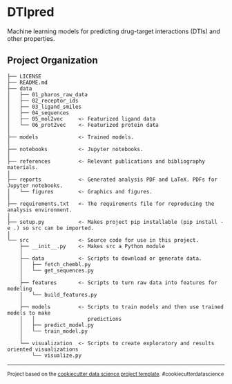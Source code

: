 # DTIpred

Machine learning models for predicting drug-target interactions (DTIs) and other properties.

## Project Organization

    ├── LICENSE
    ├── README.md
    ├── data
    │   ├── 01_pharos_raw_data
    │   ├── 02_receptor_ids
    │   ├── 03_ligand_smiles
    │   ├── 04_sequences
    │   ├── 05_mol2vec     <- Featurized ligand data
    │   └── 06_prot2vec    <- Featurized protein data
    │
    ├── models             <- Trained models.
    │
    ├── notebooks          <- Jupyter notebooks.
    │
    ├── references         <- Relevant publications and bibliography materials.
    │
    ├── reports            <- Generated analysis PDF and LaTeX. PDFs for Jupyter notebooks.
    │   └── figures        <- Graphics and figures.
    │
    ├── requirements.txt   <- The requirements file for reproducing the analysis environment.
    │
    ├── setup.py           <- Makes project pip installable (pip install -e .) so src can be imported.
    │
    └── src                <- Source code for use in this project.
        ├── __init__.py    <- Makes src a Python module
        │
        ├── data           <- Scripts to download or generate data.
        │   ├── fetch_chembl.py
        │   └── get_sequences.py
        │
        ├── features       <- Scripts to turn raw data into features for modeling
        │   └── build_features.py
        │
        ├── models         <- Scripts to train models and then use trained models to make
        │   │                 predictions
        │   ├── predict_model.py
        │   └── train_model.py
        │
        └── visualization  <- Scripts to create exploratory and results oriented visualizations
            └── visualize.py


--------

<p><small>Project based on the <a target="_blank" href="https://drivendata.github.io/cookiecutter-data-science/">cookiecutter data science project template</a>. #cookiecutterdatascience</small></p>
